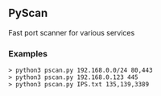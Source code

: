 ## PyScan
Fast port scanner for various services

### Examples
```
> python3 pscan.py 192.168.0.0/24 80,443
> python3 pscan.py 192.168.0.123 445
> python3 pscan.py IPS.txt 135,139,3389
```

